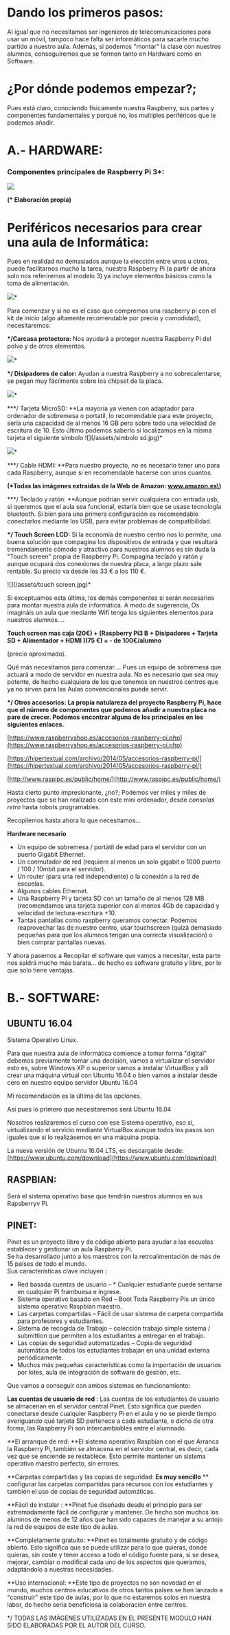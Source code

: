 # Dando los primeros pasos:

Al igual que no necesitamos ser ingenieros de telecomunicaciones para usar un móvil, tampoco hace falta ser informáticos para sacarle mucho partido a nuestro aula. Además, si podemos "montar" la clase con nuestros alumnos, conseguiremos que se formen tanto en Hardware como en Software.

# ¿Por dónde podemos empezar?;

Pues está claro, conociendo físicamente nuestra Raspberry, sus partes y componentes fundamentales y porqué no, los multiples periféricos que le podemos añadir.

# A.- HARDWARE:

### Componentes principales de Raspberry Pi 3\*:

![](/assets/componentes.jpg)

**\(\* Elaboración propia\)**

# Periféricos necesarios para crear una aula de Informática:

Pues en realidad no demasiados aunque la elección entre unos u otros, puede facilitarnos mucho la tarea, nuestra Raspberry Pi \(a partir de ahora solo nos referiremos al modelo 3\) ya incluye elementos básicos como la toma  de alimentación.

![](/assets/cargador.jpg)\*

Para comenzar y si no es el caso que compremos una raspberry pi con el kit de inicio \(algo altamente recomendable por precio y comodidad\), necesitaremos:

**\*/Carcasa protectora:** Nos ayudará a proteger nuestra Raspberry Pi del polvo y de otros elementos.

![](/assets/carcasa.jpg)\*

**\*/ Disipadores de calor:** Ayudan a nuestra Raspberry a no sobrecalentarse, se pegan muy fácilmente sobre los chipset de la placa.

![](/assets/disipadores.jpg)\*

**\*/ Tarjeta MicroSD: **La mayoría ya vienen con adaptador para ordenador de sobremesa o portatil, lo recomendable para este proyecto, sería una capacidad de al menos 16 GB pero sobre todo una velocidad de escritura de 10. Esto último podemos saberlo si localizamos en la misma tarjeta el siguiente símbolo ![](/assets/simbolo sd.jpg)\*

![](/assets/sd.jpg)\*

**\*/ Cable HDMI: **Para nuestro proyecto, no es necesario tener uno para cada Raspberry, aunque si en recomendable hacerse con unos cuantos.

**\(\*Todas las imágenes extraídas de la Web de Amazon: www.amazon.es\)**

**\*/ Teclado y ratón: **Aunque podrían servir cualquiera con entrada usb, si queremos que el aula sea funcional, estaría bien que se usase tecnología bluetooth. Si bien para una primera configuración es recomendable conectarlos mediante los USB, para evitar problemas de compatibilidad.

**\*/ Touch Screen LCD:** Si la economía de nuestro centro nos lo permite, una buena solución que compagina los dispositivos de entrada y que resultará tremendamente cómodo y atractivo para nuestros alumnos es sin duda la "Touch screen" propia de Raspberry Pi. Compagina teclado y ratón y aunque ocupará dos conexiones de nuestra placa, a largo plazo sale rentable. Su precio va desde los 33 € a los 110 €.

![](/assets/touch screen.jpg)\*

Si exceptuamos esta última, los demás componentes si serán necesarios para montar nuestra aula de informática. A modo de sugerencia, Os imagináis un aula que mediante Wifi tenga los siguientes elementos para nuestros alumnos....

**Touch screen mas caja \(20€\) + \(Raspberry Pi3 B + Disipadores + Tarjeta SD + Alimentador + HDMI \)\(75 €\) = - de 100€/alumno**

\(precio aproximado\).

Qué más necesitamos para comenzar.... Pues un equipo de sobremesa que actuará a modo de servidor en nuestra aula. No es necesario que sea muy potente, de hecho cualquiera de los que tenemos en nuestros centros que ya no sirven para las Aulas convencionales puede servir.

**\*/ Otros accesorios: La propia natulareza del proyecto Raspberry Pi, hace que el número de componentes que podemos añadir a nuestra placa no pare de crecer. Podemos encontrar alguna de los principales en los siguientes enlaces.**

[https://www.raspberryshop.es/accesorios-raspberry-pi.php](https://www.raspberryshop.es/accesorios-raspberry-pi.php)

[https://hipertextual.com/archivo/2014/05/accesorios-raspberry-pi/](https://hipertextual.com/archivo/2014/05/accesorios-raspberry-pi/)

[http://www.raspipc.es/public/home/](http://www.raspipc.es/public/home/)

Hasta cierto punto impresionante, ¿no?; Podemos ver miles y miles de proyectos que se han realizado con este mini ordenador, desde _consolas_ _retro_ hasta robots programables.

Recopilemos hasta ahora lo que necesitamos...

**Hardware necesario**

* Un equipo de sobremesa / portátil de edad para el servidor con un puerto Gigabit Ethernet.
* Un conmutador de red \(requiere al menos un solo gigabit o 1000 puerto / 100 / 10mbit para el servidor\).
* Un router \(para una red independiente\) o la conexión a la red de escuelas.
* Algunos cables Ethernet.
* Una Raspberry Pi y tarjeta SD con un tamaño de al menos 128 MB \(recomendamos una tarjeta superior con al menos 4Gb de capacidad y velocidad de lectura-escritura +10.
* Tantas pantallas como raspberry queramos conectar. Podemos reaprovechar las de nuestro centro, usar touchscreen \(quizá demasiado pequeñas para que los alumnos tengan una correcta visualización\) o bien comprar pantallas nuevas.

Y ahora pasemos a Recopilar el software que vamos a necesitar, esta parte nos saldrá mucho más barata... de hecho es software gratuito y libre, por lo que solo tiene ventajas.

# B.- SOFTWARE:

## UBUNTU 16.04

Sistema Operativo Linux.

Para que nuestra aula de informática comience a tomar forma "digital" debemos previamente tomar una decisión, vamos a virtualizar el servidor esto es, sobre Windows XP o superior vamos a instalar VirtualBox y allí crear una máquina virtual con Ubuntu 16.04 o bien vamos a instalar desde cero en nuestro equipo servidor Ubuntu 16.04

Mi recomendación es la última de las opciones.

Así pues lo primero que necesitaremos será Ubuntu 16.04

Nosotros realizaremos el curso con ese Sistema operativo, eso sí, virtualizando el servicio mediante VirtualBox aunque todos los pasos son iguales que si lo realizásemos en una máquina propia.

La nueva versión de Ubuntu 16.04 LTS, es descargable desde: [https://www.ubuntu.com/download](https://www.ubuntu.com/download)

## 

## RASPBIAN:

Será el sistema operativo base que tendrán  nuestros alumnos en sus Rapsberryv Pi.

## **PINET:**

Pinet es un proyecto libre y de código abierto para ayudar a las escuelas establecer y gestionar un aula Raspberry Pi.  
Se ha desarrollado junto a los maestros con la retroalimentación de más de 15 países de todo el mundo.  
Sus características clave incluyen :

* Red basada cuentas de usuario – \* Cualquier estudiante puede sentarse en cualquier Pi frambuesa e ingrese.
* Sistema operativo basado en Red – Boot Toda Raspberry Pis un único sistema operativo Raspbian maestro.
* Las carpetas compartidas – Fácil de usar sistema de carpeta compartida para profesores y estudiantes.
* Sistema de recogida de Trabajo – colección trabajo simple sistema / submittion que permiten a los estudiantes a entregar en el trabajo.
* Las copias de seguridad automatizadas – Copia de seguridad automática de todos los estudiantes trabajan en una unidad externa periódicamente.
* Muchos más pequeñas características como la importación de usuarios por lotes, aula de integración de software de gestión, etc.

Que vamos a conseguir con ambos sistemas en funcionamiento:

**Las cuentas de usuario de red** : Las cuentas de los estudiantes de usuario se almacenan en el servidor central Pinet. Esto significa que pueden conectarse desde cualquier Raspberry Pi en el aula y no se pierde tiempo averiguando qué tarjeta SD pertenece a cada estudiante, o dicho de otra forma, las Raspberry Pi son intercambiables entre el alumnado.

**El arranque de red: **El sistema operativo Raspbian con el que Arranca la Raspberry Pi, también se almacena en el servidor central, es decir, cada vez que se enciende se restablece. Esto  permite mantener un sistema operativo maestro perfecto, sin errores.

**Carpetas compartidas y las copias de seguridad: **Es muy sencillo** ** configurar las carpetas compartidas para recursos con los estudiantes y también el uso de  copias de seguridad automáticas.

**Fácil de instalar : **Pinet fue diseñado desde el principio para ser extremadamente fácil de configurar y mantener. De hecho son muchos los alumnos de menos de 12 años que han sido capaces de manejar a su antojo la red de equipos de este tipo de aulas.

**Completamente gratuito: **Pinet es totalmente gratuito y de código abierto. Esto significa que se puede utilizar para lo que quieras, donde quieras, sin coste y tener acceso a todo el código fuente para, si se desea, mejorar, cambiar o modifical cada uno de los aspectos que queramos, adaptándolo a nuestras necesidades.

**Uso internacional: **Este tipo de proyectos no son novedad en el mundo, muchos centros educativos de otros tantos países se han lanzado a "construir" este tipo de aulas, por lo que no estaremos solos en nuestra labor, de hecho sería beneficiosa la colaboración entre centros.

\*/ TODAS LAS IMÁGENES UTILIZADAS EN EL PRESENTE MODULO HAN SIDO ELABORADAS POR EL AUTOR DEL CURSO.

